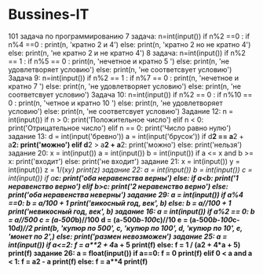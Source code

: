 # Bussines-IT
101 задача по программированию
7 задача:
n=int(input())
if n%2 ==0 :
    if n%4 ==0 :
        print(n, 'кратно 2 и 4')
    else:
        print(n, 'кратно 2 но не кратно 4')
else:
    print(n, 'не кратно 2 и не кратно 4')
8 задача:
n=int(input())
if n%2 == 1 :
    if n%5 == 0 :
        print(n, 'нечетное и кратно 5 ')
    else:
        print(n, 'не удовлетворяет условию')
else:
    print(n, 'не соответсвует условию')
Задача 9:
n=int(input())
if n%2 == 1 :
    if n%7 == 0 :
        print(n, 'нечетное и кратно 7 ')
    else:
        print(n, 'не удовлетворяет условию')
else:
    print(n, 'не соответсвует условию')
Задача 10:
n=int(input())
if n%2 == 0 :
    if n%10 == 0 :
        print(n, 'четное и кратно 10 ')
    else:
        print(n, 'не удовлетворяет условию')
else:
    print(n, 'не соответсвует условию')
Задание  12:
n = int(input())
if n > 0:
    print('Положительное число')
elif n < 0:
    print('Отрицательное число')
elif n == 0:
    print('Число равно нулю')
задание  13:
d = int(input('бревно'))
a = int(input('брусок'))
if d**2 == a**2 + a**2:
    print('можно')
elif d**2 > a**2 + a**2:
    print('можно')
else:
    print('нельзя')
    задание 20:
    x = int(input())
a = int(input())
b = int(input())
if a <= x and b >= x:
    print('входит')
else:
    print('не входит')
    задание 21:
x = int(input())
y = int(input())
z = 1/(x*y)
print(z)
    задание 22:
    a = int(input())
b = int(input())
c = int(input())
if a<b and b>c:
    print('оба неравенства верны')
else:
    if a<b:
        print('1 неравенствo вернo')
    elif b>c:
        print('2 неравенствo вернo')
    else:
        print('оба неравенства неверны')
задание 29:
    a = int(input())
if a%4 ==0:
    b = a/100 + 1
    print('викосный год, век', b)
else:
    b = a//100 + 1
    print('невикосный год, век', b)
задание 16:
 a = int(input())
if a%2 == 0:
    b = a//500
    c = (a-500*b)//100
    d = (a-500*b-100*c)//10
    e = (a-500*b-100*c-10*d)//2
    print(b, 'купюр по 500', c, 'купюр по 100', d, 'купюр по 10',  e, 'монет по 2',) 
else:
    print('размен невозможен')
    задание 25:
    a = int(input())
if a<=2:
    f = a**2 + 4*a + 5
    print(f)
else:
    f = 1 / (a**2 + 4*a + 5)
    print(f)
задание 26:
        a = float(input())
if a==0:
    f = 0
    print(f)
elif 0 < a and a < 1:
    f = a**2 - a
    print(f)
else:
    f = a**4
    print(f)      
   
